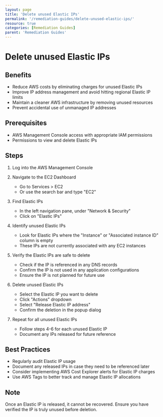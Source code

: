 ```yaml
---
layout: page
title: 'Delete unused Elastic IPs'
permalink: '/remediation-guides/delete-unused-elastic-ips/'
resource: true
categories: [Remediation Guides]
parent: 'Remediation Guides'
---
```


#  Delete unused Elastic IPs

## Benefits
- Reduce AWS costs by eliminating charges for unused Elastic IPs
- Improve IP address management and avoid hitting regional Elastic IP limits
- Maintain a cleaner AWS infrastructure by removing unused resources
- Prevent accidental use of unmanaged IP addresses

## Prerequisites
- AWS Management Console access with appropriate IAM permissions
- Permissions to view and delete Elastic IPs

## Steps

1. Log into the AWS Management Console

2. Navigate to the EC2 Dashboard
   - Go to Services > EC2
   - Or use the search bar and type "EC2"

3. Find Elastic IPs
   - In the left navigation pane, under "Network & Security"
   - Click on "Elastic IPs"

4. Identify unused Elastic IPs
   - Look for Elastic IPs where the "Instance" or "Associated instance ID" column is empty
   - These IPs are not currently associated with any EC2 instances

5. Verify the Elastic IPs are safe to delete
   - Check if the IP is referenced in any DNS records
   - Confirm the IP is not used in any application configurations
   - Ensure the IP is not planned for future use

6. Delete unused Elastic IPs
   - Select the Elastic IP you want to delete
   - Click "Actions" dropdown
   - Select "Release Elastic IP address"
   - Confirm the deletion in the popup dialog

7. Repeat for all unused Elastic IPs
   - Follow steps 4-6 for each unused Elastic IP
   - Document any IPs released for future reference

## Best Practices
- Regularly audit Elastic IP usage
- Document any released IPs in case they need to be referenced later
- Consider implementing AWS Cost Explorer alerts for Elastic IP charges
- Use AWS Tags to better track and manage Elastic IP allocations

## Note
Once an Elastic IP is released, it cannot be recovered. Ensure you have verified the IP is truly unused before deletion.
